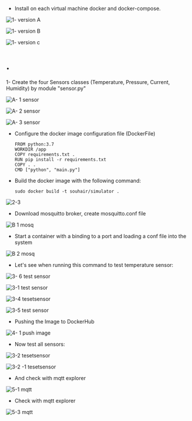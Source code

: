 - Install on each virtual machine docker and docker-compose.

![1- version A](https://user-images.githubusercontent.com/25878224/234697074-ee27f537-754b-4935-a552-43f76bdc7843.PNG)

![1- version B](https://user-images.githubusercontent.com/25878224/234697168-816b99c6-c84f-45f1-a5b7-a51d7c514424.PNG)

![1- version c](https://user-images.githubusercontent.com/25878224/234697182-737a155a-0f8f-4ab9-84e7-6c8fa20391fb.PNG)

# .
1- Create the four Sensors classes (Temperature, Pressure, Current, Humidity) by module "sensor.py"

![A- 1 sensor ](https://user-images.githubusercontent.com/25878224/235059677-3d219643-9710-4199-8916-76d7c819f968.PNG)

![A- 2 sensor ](https://user-images.githubusercontent.com/25878224/235059709-062cf237-5f9e-4ea0-8bdf-b74e7459d3a2.PNG)

![A- 3 sensor ](https://user-images.githubusercontent.com/25878224/235059716-a834701f-fe0b-4e9d-96f6-67001fc99398.PNG)

- Configure the docker image configuration file (DockerFile)

      FROM python:3.7
      WORKDIR /app
      COPY requirements.txt .
      RUN pip install -r requirements.txt
      COPY . .
      CMD ["python", "main.py"]

- Build the docker image with the following command:

      sudo docker build -t souhair/simulator .
      
![2-3](https://user-images.githubusercontent.com/25878224/235060282-8ecb0cc6-78f3-4a1d-afaa-15782bc6011e.PNG)

- Download mosquitto broker, create mosquitto.conf file

![B 1 mosq](https://user-images.githubusercontent.com/25878224/235062194-88a0e5df-c59e-4d56-8648-84c3127bdc53.PNG)

- Start a container with a binding to a port and loading a conf file into the system

![B 2  mosq](https://user-images.githubusercontent.com/25878224/235062613-a823d3e5-bbd6-4e00-8ce1-6488e5acbe8e.PNG)

- Let's see when running this command to test temperature sensor: 

![3- 6 test sensor](https://user-images.githubusercontent.com/25878224/235064111-59c08193-60a6-4e1c-9f97-717ef6a3a63d.PNG)

![3-1 test sensor](https://user-images.githubusercontent.com/25878224/235064130-5a82d272-818a-49ae-8d53-3e826f6a8cc0.PNG)

![3-4 tesetsensor](https://user-images.githubusercontent.com/25878224/235064211-247cd9fa-c7db-4bc4-9165-26b15aa9bb3c.PNG)

![3-5 test sensor](https://user-images.githubusercontent.com/25878224/235064223-3cd49436-a18d-48c3-95dd-cdaabfba1424.PNG)

- Pushing the Image to DockerHub

![4- 1 push image](https://user-images.githubusercontent.com/25878224/235063094-cf5382fc-31ec-4e24-bb40-2c84a3a6b112.PNG) 

- Now test all sensors:

![3-2 tesetsensor](https://user-images.githubusercontent.com/25878224/235063689-efbb0454-b255-4288-be44-e04beb389fe8.PNG)

![3-2 -1 tesetsensor](https://user-images.githubusercontent.com/25878224/235063939-1f29b84a-4c0a-48d7-a14a-d1f702212b1b.PNG)

- And check with mqtt explorer

![5-1 mqtt](https://user-images.githubusercontent.com/25878224/235063223-29384927-36ec-483a-9fc8-d1ceedeb4c9f.PNG)

- Check with mqtt explorer

![5-3 mqtt](https://user-images.githubusercontent.com/25878224/235063315-6e97974e-e161-4947-bbc2-f03dd62ec598.PNG)

